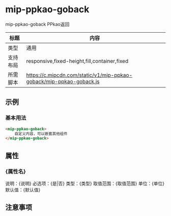 # mip-ppkao-goback

mip-ppkao-goback PPkao返回

标题|内容
----|----
类型|通用
支持布局|responsive,fixed-height,fill,container,fixed
所需脚本|https://c.mipcdn.com/static/v1/mip-ppkao-goback/mip-ppkao-goback.js

## 示例

### 基本用法
```html
<mip-ppkao-goback>
    自定义内容，可以嵌套其他组件
</mip-ppkao-goback>
```

## 属性

### {属性名}

说明：{说明}
必选项：{是|否}
类型：{类型}
取值范围：{取值范围}
单位：{单位}
默认值：{默认值}

## 注意事项

